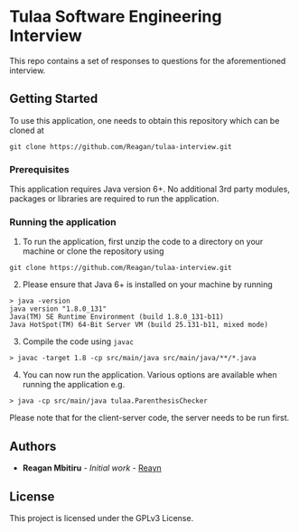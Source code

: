 # Tulaa Software Engineering Interview

This repo contains a set of responses to questions for the aforementioned interview.

## Getting Started

To use this application, one needs to obtain this repository which can be cloned at

```
git clone https://github.com/Reagan/tulaa-interview.git
```

### Prerequisites

This application requires Java version 6+. No additional 3rd party modules, packages or libraries are required to run the application.

### Running the application

1. To run the application, first unzip the code to a directory on your machine or clone the repository using

```
git clone https://github.com/Reagan/tulaa-interview.git
```

2. Please ensure that Java 6+ is installed on your machine by running

```
> java -version 
java version "1.8.0_131"
Java(TM) SE Runtime Environment (build 1.8.0_131-b11)
Java HotSpot(TM) 64-Bit Server VM (build 25.131-b11, mixed mode)
```

3. Compile the code using `javac`

```
> javac -target 1.8 -cp src/main/java src/main/java/**/*.java  
```

4. You can now run the application. Various options are available when running the application e.g.

```
> java -cp src/main/java tulaa.ParenthesisChecker 
```

Please note that for the client-server code, the server needs to be run first.

## Authors

* **Reagan Mbitiru** - *Initial work* - [Reayn](https://github.com/Reagan)

## License

This project is licensed under the GPLv3 License.
